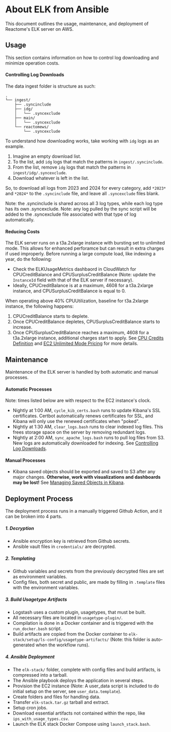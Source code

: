 # About ELK from Ansible
This document outlines the usage, maintenance, and deployment of Reactome's ELK server on AWS.



## Usage
This section contains information on how to control log downloading and minimize operation costs.

#### Controlling Log Downloads
The data ingest folder is structure as such:

```
.
└── ingest/
    ├── .syncinclude
    ├── idg/
    │   └── .syncexclude
    ├── main/
    │   └── .syncexclude
    └── reactomews/
        └── .syncexclude
```

To understand how downloading works, take working with `idg` logs as an example.
1. Imagine an empty download list.
2. To the list, add `idg` logs that match the patterns in `ingest/.syncinclude`.
3. From the list, remove `idg` logs that match the patterns in `ingest/idg/.syncexclude`.
4. Download whatever is left in the list.

So, to download all logs from 2023 and 2024 for every category, add `*2023*` and `*2024*` to the `.syncinclude` file, and leave all `.syncexclude` files blank.

Note: the .syncinclude is shared across all 3 log types, while each log type has its own .syncexclude.
Note: any log pulled by the sync script will be added to the .syncexclude file associated with that type of log automatically.

#### Reducing Costs
The ELK server runs on a t3a.2xlarge instance with bursting set to unlimited mode. This allows for enhanced perforamce but can result in extra charges if used improperly. Before running a large compute load, like indexing a year, do the following:
- Check the ELKUsageMetrics dashbaord in CloudWatch for CPUCreditBalance and CPUSurplusCreditBalance (Note: update the `InstanceId` field with that of the ELK server if necessary).
- Ideally, CPUCreditBalance is at a maximum, 4608 for a t3a.2xlarge instance, and CPUSurplusCreditBalance is equal to 0.

When operating above 40% CPUUtilization, baseline for t3a.2xlarge instance, the following happens:
1. CPUCreditBalance starts to deplete.
2. Once CPUCreditBalance depletes, CPUSurplusCreditBalance starts to increase.
3. Once CPUSurplusCreditBalance reaches a maximum, 4608 for a t3a.2xlarge instance, additional charges start to apply.
See [CPU Credits Definition](https://docs.aws.amazon.com/AWSEC2/latest/UserGuide/burstable-credits-baseline-concepts.html#key-concepts) and [EC2 Unlimited Mode Pricing](https://aws.amazon.com/ec2/pricing/on-demand/) for more details.



## Maintenance
Maintenance of the ELK server is handled by both automatic and manual processes.

#### Automatic Processes
Note: times listed below are with respect to the EC2 instance's clock.

- Nightly at 1:00 AM, `cycle_kib_certs.bash` runs to update Kibana's SSL certificates. Certbot automatically renews certificates for SSL, and Kibana will only use the renewed certificates when "poked".
- Nightly at 1:30 AM, `clear_logs.bash` runs to clear indexed log files. This frees storage space on the server by removing redundant logs.
- Nightly at 2:00 AM, `sync_apache_logs.bash` runs to pull log files from S3. New logs are automatically downloaded for indexing. See [Controlling Log Downloads](#controlling-log-downloads).

#### Manual Processes
- Kibana saved objects should be exported and saved to S3 after any major changes. **Otherwise, work with visualizations and dashboards may be lost!** See [Managing Saved Objects in Kibana](https://www.elastic.co/guide/en/kibana/current/managing-saved-objects.html).



## Deployment Process
The deployment process runs in a manually triggered Github Action, and it can be broken into 4 parts.

##### 1. Decryption
- Ansible encryption key is retrieved from Github secrets.
- Ansible vault files in `credentials/` are decrypted.

##### 2. Templating
- Github variables and secrets from the previously decrypted files are set as environment variables.
- Config files, both secret and public, are made by filling in `.template` files with the environment variables.

##### 3. Build Usagetype Artifacts
- Logstash uses a custom plugin, usagetypes, that must be built.
- All necessary files are located in `usagetype-plugin/`.
- Compilation is done in a Docker container and is triggered with the `run_docker.bash` script.
- Build artifacts are copied from the Docker container to `elk-stack/setup/ls-config/usagetype-artifacts/` (Note: this folder is auto-generated when the workflow runs).

##### 4. Ansible Deployment
- The `elk-stack/` folder, complete with config files and build artifacts, is compressed into a tarball.
- The Ansible playbook deploys the application in several steps.
 - Provision the EC2 instance (Note: A user_data script is included to do initial setup on the server, see `user_data.template`).
 - Create folders and files for handling data.
 - Transfer `elk-stack.tar.gz` tarball and extract.
 - Setup cron jobs.
 - Download essential artifacts not contained within the repo, like `ips_with_usage_types.csv`.
 - Launch the ELK stack Docker Compose using `launch_stack.bash`.
